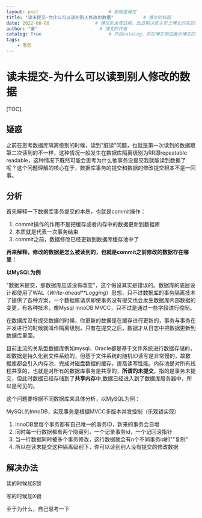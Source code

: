```yaml
---
layout: post                          # 表明是博文  
title: "读未提交-为什么可以读到别人修改的数据"           # 博文的标题  
date: 2022-08-08                 # 博文的发表日期，此日期决定主页上博文的先后顺序  
author: "秦"                       # 博文的作者  
catalog: True                         # 开启catalog，将在博文侧边展示博文的结构  
tags:
    - 事务
---
```

# 读未提交-为什么可以读到别人修改的数据

[TOC]

## 疑惑

​    之前在思考数据库隔离级别的时候，读到"脏读"问题，也就是第一次读到的数据跟第二次读到的不一样，这种情况一般发生在数据库隔离级别为RR即repeatable readable，这种情况下既然可能会思考为什么他事务没提交我就能读到数据了呢？这个问题理解的核心在于，数据库事务的提交和数据的修改提交根本不是一回事。

## 分析

首先解释一下数据库事务提交的本质，也就是commit操作：

1. commit操作的作用不是把缓存或者内存中的数据更新到数据库
2. 本质就是代表一次事务结束
3. commit之前，数据修改已经更新到数据库缓存池中了

**再来解释，修改的数据是怎么被读到的，也就是commit之前修改的数据存在哪里：**

**以MySQL为例**

"数据未提交，那数据库应该没有改变"，这个假设其实是错误的。数据库的底层设计都使用了WAL（*Write-ahead**Logging*）思想，只不过数据库的事务隔离技术了提供了各种方案，一个数据库请求即使事务没有提交也会发生数据库内部数据的变更，有各种技术，像Mysql InnoDB MVCC，只不过是通过一些字段进行控制。

在数据库没有提交数据的时候，你更新的数据是在缓存进行更新的，事务与事务在并发进行的时候就叫作隔离级别，只有在提交之后，数据才从日志中把数据更新到数据库里面。

目前主流的关系型数据库例如mysql、Oracle都是基于文件系统进行数据存储的，即数据是持久化到文件系统的，但基于文件系统的随机IO读写是非常慢的，故数据库都会引入内存池，完成对磁盘数据的缓存，提高读写性能。内存池是对所有线程共享的，也就是对所有的数据库事务是共享的，**所谓的未提交**，指的是事务未提交，但此时数据已经存储到了**共享内存**中,数据已经进入到了数据库服务器中，所以是可见的。

这个问题要根据不同数据库来具体分析，以MySQL为例：

MySQL的InnoDB，实现事务是根据MVCC多版本并发控制（乐观锁实现）

1. InnoDB里每个事务都有自己唯一的事务ID，新来的事务会自增
2. 同时每一行数据都有两个隐藏列，一个记录事务id，一个记回滚指针
3. 当一行数据同时被多个事务修改，这行数据就会有n个不同事务id的""复制"
4. 所以在读未提交这种隔离级别下，你可以读到别人没有提交的修改数据



## 解决办法

读的时候加S锁

写的时候加X锁

至于为什么，自己思考一下
